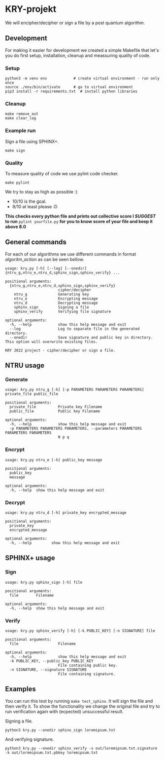 # KRY-projekt

We will encipher/decipher or sign a file by a post quantum algorithm. 

## Development

For making it easier for development we created a simple Makefile that let's you do first setup, installation, cleanup and meassuring quality of code.

### Setup

```text
python3 -m venv env            # create virtual environment - run only once
source ./env/bin/activate      # go to virtual environment
pip3 install -r requirements.txt  # install python libraries
```

### Cleanup

```text
make remove_out
make clear_log
```

### Example run

Sign a file using SPHINX+.

```text
make sign
```

### Quality

To measure quality of code we use pylint code checker.

```text
make pylint
```
We try to stay as high as possible :) 

- 10/10 is the goal. 
- 8/10 at least please :D


**This checks every python file and prints out collective score I *SUGGEST* to run** ```pylint yourfile.py``` **for you to know score of your file and keep it above 8.0**

## General commands

For each of our algorithms we use different commands in format *algoritm*_*action* as can be seen bellow.

```text
usage: kry.py [-h] [--log] [--onedir] {ntru_g,ntru_e,ntru_d,sphinx_sign,sphinx_verify} ...

positional arguments:
  {ntru_g,ntru_e,ntru_d,sphinx_sign,sphinx_verify}
                        cipher/decipher
    ntru_g              Generating key
    ntru_e              Encrypting message
    ntru_d              Decrypting message
    sphinx_sign         Signing a file
    sphinx_verify       Verifying file signature

optional arguments:
  -h, --help            show this help message and exit
  --log                 Log to separate file in the generated directory.
  --onedir              Save signature and public key in directory. This option will overwrite existing files.

KRY 2022 project - cipher/decipher or sign a file.

```

## NTRU usage

### Generate
```text
usage: kry.py ntru_g [-h] [-p PARAMETERS PARAMETERS PARAMETERS] private_file public_file

positional arguments:
  private_file          Private key Filename
  public_file           Public key Filename

optional arguments:
  -h, --help            show this help message and exit
  -p PARAMETERS PARAMETERS PARAMETERS, --parameters PARAMETERS PARAMETERS PARAMETERS
                        N p q

```

### Encrypt
```text
usage: kry.py ntru_e [-h] public_key message

positional arguments:
  public_key
  message

optional arguments:
  -h, --help  show this help message and exit
```

### Decrypt
```text
usage: kry.py ntru_d [-h] private_key encrypted_message

positional arguments:
  private_key
  encrypted_message

optional arguments:
  -h, --help         show this help message and exit

```

## SPHINX+ usage
### Sign
```text
usage: kry.py sphinx_sign [-h] file

positional arguments:
  file        Filename

optional arguments:
  -h, --help  show this help message and exit
```


### Verify

```text
usage: kry.py sphinx_verify [-h] [-k PUBLIC_KEY] [-n SIGNATURE] file

positional arguments:
  file                  Filename

optional arguments:
  -h, --help            show this help message and exit
  -k PUBLIC_KEY, --public_key PUBLIC_KEY
                        File containing public key.
  -n SIGNATURE, --signature SIGNATURE
                        File containing signature.
```


## Examples

You can run this test by running ```make test_sphinx```. It will sign the file and then verify it. To show the functionality we change the original file and try to run verification again with (ecpected) unsuccessful result.

Signing a file.
```text
python3 kry.py --onedir sphinx_sign loremipsum.txt
```

And verifying signature.
```text
python3 kry.py --onedir sphinx_verify -s out/loremipsum.txt.signature -k out/loremipsum.txt.pbkey loremipsum.txt 
```
